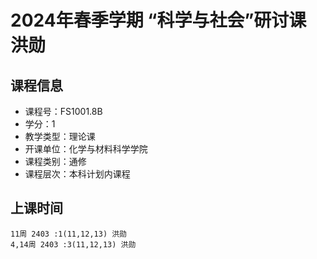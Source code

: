 # 2024年春季学期 “科学与社会”研讨课 洪勋






## 课程信息

- 课程号：FS1001.8B
- 学分：1
- 教学类型：理论课
- 开课单位：化学与材料科学学院
- 课程类别：通修
- 课程层次：本科计划内课程

## 上课时间

```
11周 2403 :1(11,12,13) 洪勋
4,14周 2403 :3(11,12,13) 洪勋
```

